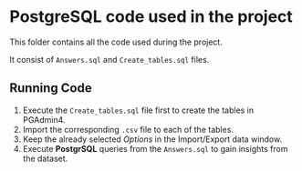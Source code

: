 
# PostgreSQL code used in the project
This folder contains all the code used during the project.

It consist of `Answers.sql` and `Create_tables.sql` files.

## Running Code
1. Execute the `Create_tables.sql` file first to create the tables in PGAdmin4.
2. Import the corresponding `.csv` file to each of the tables.
3. Keep the already selected *Options* in the Import/Export data window.
4. Execute **PostgrSQL** queries from the `Answers.sql` to gain insights from the dataset.
